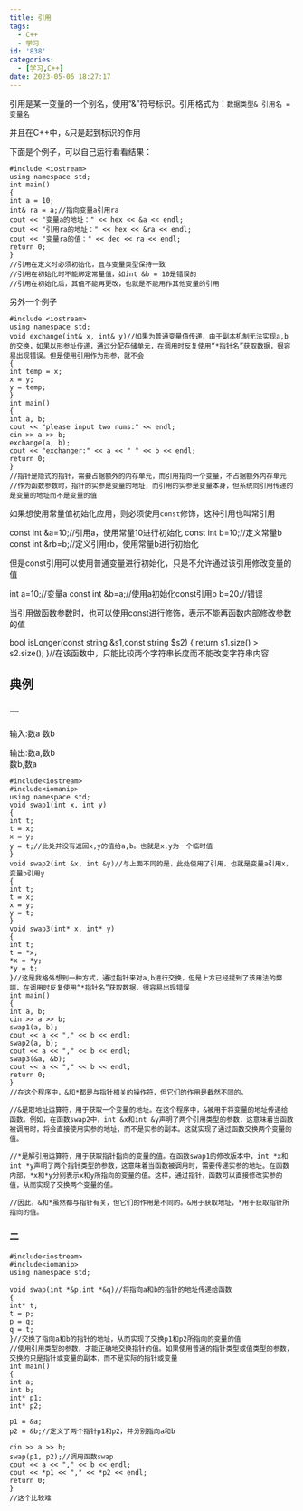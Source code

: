 ```yaml
---
title: 引用
tags:
  - C++
  - 学习
id: '838'
categories:
  - [学习,C++]
date: 2023-05-06 18:27:17
---
```


引用是某一变量的一个别名，使用“&”符号标识。引用格式为：`数据类型& 引用名 = 变量名`

并且在C++中，`&`只是起到标识的作用

下面是个例子，可以自己运行看看结果：

```
#include <iostream>
using namespace std;
int main()
{
int a = 10;
int& ra = a;//指向变量a引用ra
cout << "变量a的地址：" << hex << &a << endl;
cout << "引用ra的地址：" << hex << &ra << endl;
cout << "变量ra的值：" << dec << ra << endl;
return 0;
}
//引用在定义时必须初始化，且与变量类型保持一致
//引用在初始化时不能绑定常量值，如int &b = 10是错误的
//引用在初始化后，其值不能再更改，也就是不能用作其他变量的引用
```

另外一个例子

```
#include <iostream>
using namespace std;
void exchange(int& x, int& y)//如果为普通变量值传递，由于副本机制无法实现a,b的交换，如果以形参址传递，通过分配存储单元，在调用时反复使用“*指针名”获取数据，很容易出现错误。但是使用引用作为形参，就不会
{
int temp = x;
x = y;
y = temp;
}
int main()
{
int a, b;
cout << "please input two nums:" << endl;
cin >> a >> b;
exchange(a, b);
cout << "exchanger:" << a << " " << b << endl;
return 0;
}
//指针是隐式的指针，需要占据额外的内存单元，而引用指向一个变量，不占据额外内存单元
//作为函数参数时，指针的实参是变量的地址，而引用的实参是变量本身，但系统向引用传递的是变量的地址而不是变量的值
```

如果想使用常量值初始化应用，则必须使用`const`修饰，这种引用也叫常引用

const int &a=10;//引用a，使用常量10进行初始化
const int b=10;//定义常量b
const int &rb=b;//定义引用rb，使用常量b进行初始化

但是const引用可以使用普通变量进行初始化，只是不允许通过该引用修改变量的值

int a=10;//变量a
const int &b=a;//使用a初始化const引用b
b=20;//错误

当引用做函数参数时，也可以使用const进行修饰，表示不能再函数内部修改参数的值

bool isLonger(const string &s1,const string $s2)
{
   return s1.size() > s2.size();
}//在该函数中，只能比较两个字符串长度而不能改变字符串内容

## 典例

### 一

输入:数a 数b

输出:数a,数b  
数b,数a

```
#include<iostream>
#include<iomanip>
using namespace std;
void swap1(int x, int y)
{
int t;
t = x;
x = y;
y = t;//此处并没有返回x,y的值给a,b。也就是x,y为一个临时值
}
void swap2(int &x, int &y)//与上面不同的是，此处使用了引用，也就是变量a引用x，变量b引用y
{
int t;
t = x;
x = y;
y = t;
}
void swap3(int* x, int* y)
{
int t;
t = *x;
*x = *y;
*y = t;
}//这是我格外想到一种方式，通过指针来对a,b进行交换，但是上方已经提到了该用法的弊端，在调用时反复使用“*指针名”获取数据，很容易出现错误
int main()
{
int a, b;
cin >> a >> b;
swap1(a, b);
cout << a << "," << b << endl;
swap2(a, b);
cout << a << "," << b << endl;
swap3(&a, &b);
cout << a << "," << b << endl;
return 0;
}
//在这个程序中，&和*都是与指针相关的操作符，但它们的作用是截然不同的。

//&是取地址运算符，用于获取一个变量的地址。在这个程序中，&被用于将变量的地址传递给函数。例如，在函数swap2中，int &x和int &y声明了两个引用类型的参数，这意味着当函数被调用时，将会直接使用实参的地址，而不是实参的副本。这就实现了通过函数交换两个变量的值。

//*是解引用运算符，用于获取指针指向的变量的值。在函数swap1的修改版本中，int *x和int *y声明了两个指针类型的参数，这意味着当函数被调用时，需要传递实参的地址。在函数内部，*x和*y分别表示x和y所指向的变量的值。这样，通过指针，函数可以直接修改实参的值，从而实现了交换两个变量的值。

//因此，&和*虽然都与指针有关，但它们的作用是不同的。&用于获取地址，*用于获取指针所指向的值。
```

### 二

```
#include<iostream>
#include<iomanip>
using namespace std;

void swap(int *&p,int *&q)//将指向a和b的指针的地址传递给函数
{
int* t;
t = p;
p = q;
q = t;
}//交换了指向a和b的指针的地址，从而实现了交换p1和p2所指向的变量的值
//使用引用类型的参数，才能正确地交换指针的值。如果使用普通的指针类型或值类型的参数，交换的只是指针或变量的副本，而不是实际的指针或变量
int main()
{
int a;
int b;
int* p1;
int* p2;

p1 = &a;
p2 = &b;//定义了两个指针p1和p2，并分别指向a和b

cin >> a >> b;
swap(p1, p2);//调用函数swap
cout << a << "," << b << endl;
cout << *p1 << "," << *p2 << endl;
return 0;
}
//这个比较难
```